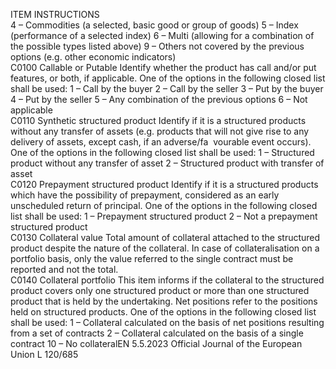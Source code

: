  
ITEM  INSTRUCTIONS  
4 – Commodities (a selected, basic good or group of goods) 
5 – Index (performance of a selected index) 
6 – Multi (allowing for a combination of the possible types listed above) 
9 – Others not covered by the previous options (e.g. other economic indicators)  
C0100  Callable or Putable  Identify whether the product has call and/or put features, or both, if applicable. 
One of the options in the following closed list shall be used: 
1 – Call by the buyer 
2 – Call by the seller 
3 – Put by the buyer 
4 – Put by the seller 
5 – Any combination of the previous options 
6 – Not applicable  
C0110  Synthetic structured product  Identify if it is a structured products without any transfer of assets (e.g. products 
that will not give rise to any delivery of assets, except cash, if an adverse/fa ­
vourable event occurs). One of the options in the following closed list shall be 
used: 
1 – Structured product without any transfer of asset 
2 – Structured product with transfer of asset  
C0120  Prepayment structured product  Identify if it is a structured products which have the possibility of prepayment, 
considered as an early unscheduled return of principal. One of the options in the 
following closed list shall be used: 
1 – Prepayment structured product 
2 – Not a prepayment structured product  
C0130  Collateral value  Total amount of collateral attached to the structured product despite the nature of 
the collateral. 
In case of collateralisation on a portfolio basis, only the value referred to the 
single contract must be reported and not the total.  
C0140  Collateral portfolio  This item informs if the collateral to the structured product covers only one 
structured product or more than one structured product that is held by the 
undertaking. Net positions refer to the positions held on structured products. 
One of the options in the following closed list shall be used: 
1 – Collateral calculated on the basis of net positions resulting from a set of 
contracts 
2 – Collateral calculated on the basis of a single contract 
10 – No collateralEN  5.5.2023 Official Journal of the European Union L 120/685